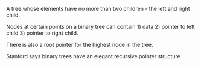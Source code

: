 A tree whose elements have no more than two children - the left and right child.

Nodes at certain points on a binary tree can contain 1) data 2) pointer to left child 3) pointer to right child.

There is also a root pointer for the highest node in the tree.

Stanford says binary trees have an elegant recursive pointer structure
